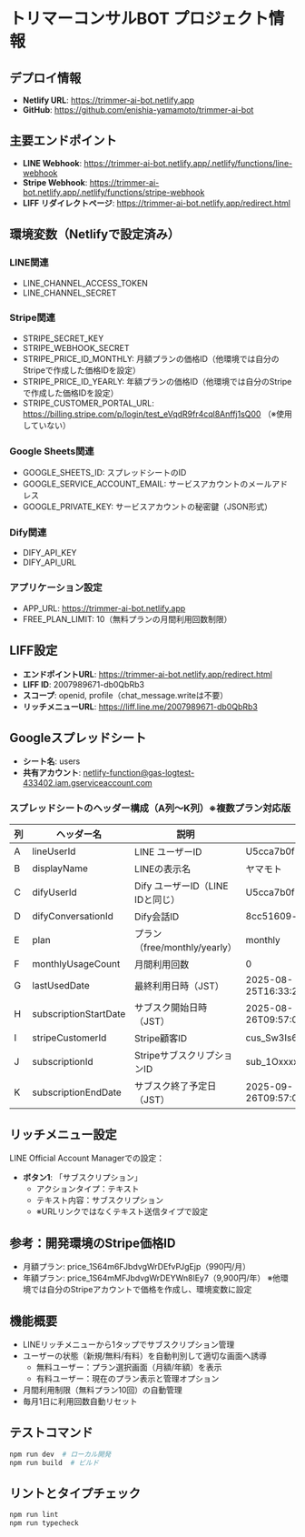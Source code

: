 # トリマーコンサルBOT プロジェクト情報

## デプロイ情報
- **Netlify URL**: https://trimmer-ai-bot.netlify.app
- **GitHub**: https://github.com/enishia-yamamoto/trimmer-ai-bot

## 主要エンドポイント
- **LINE Webhook**: https://trimmer-ai-bot.netlify.app/.netlify/functions/line-webhook
- **Stripe Webhook**: https://trimmer-ai-bot.netlify.app/.netlify/functions/stripe-webhook
- **LIFF リダイレクトページ**: https://trimmer-ai-bot.netlify.app/redirect.html

## 環境変数（Netlifyで設定済み）

### LINE関連
- LINE_CHANNEL_ACCESS_TOKEN
- LINE_CHANNEL_SECRET

### Stripe関連
- STRIPE_SECRET_KEY
- STRIPE_WEBHOOK_SECRET
- STRIPE_PRICE_ID_MONTHLY: 月額プランの価格ID（他環境では自分のStripeで作成した価格IDを設定）
- STRIPE_PRICE_ID_YEARLY: 年額プランの価格ID（他環境では自分のStripeで作成した価格IDを設定）
- STRIPE_CUSTOMER_PORTAL_URL: https://billing.stripe.com/p/login/test_eVqdR9fr4cql8Anffj1sQ00 （※使用していない）

### Google Sheets関連
- GOOGLE_SHEETS_ID: スプレッドシートのID
- GOOGLE_SERVICE_ACCOUNT_EMAIL: サービスアカウントのメールアドレス
- GOOGLE_PRIVATE_KEY: サービスアカウントの秘密鍵（JSON形式）

### Dify関連
- DIFY_API_KEY
- DIFY_API_URL

### アプリケーション設定
- APP_URL: https://trimmer-ai-bot.netlify.app
- FREE_PLAN_LIMIT: 10（無料プランの月間利用回数制限）

## LIFF設定
- **エンドポイントURL**: https://trimmer-ai-bot.netlify.app/redirect.html
- **LIFF ID**: 2007989671-db0QbRb3
- **スコープ**: openid, profile（chat_message.writeは不要）
- **リッチメニューURL**: https://liff.line.me/2007989671-db0QbRb3

## Googleスプレッドシート
- **シート名**: users
- **共有アカウント**: netlify-function@gas-logtest-433402.iam.gserviceaccount.com

### スプレッドシートのヘッダー構成（A列〜K列）※複数プラン対応版
| 列 | ヘッダー名 | 説明 | 例 |
|---|---|---|---|
| A | lineUserId | LINE ユーザーID | U5cca7b0f75d8... |
| B | displayName | LINEの表示名 | ヤマモト |
| C | difyUserId | Dify ユーザーID（LINE IDと同じ） | U5cca7b0f75d8... |
| D | difyConversationId | Dify会話ID | 8cc51609-a7a1-... |
| E | plan | プラン（free/monthly/yearly） | monthly |
| F | monthlyUsageCount | 月間利用回数 | 0 |
| G | lastUsedDate | 最終利用日時（JST） | 2025-08-25T16:33:20.431+09:00 |
| H | subscriptionStartDate | サブスク開始日時（JST） | 2025-08-26T09:57:00.644+09:00 |
| I | stripeCustomerId | Stripe顧客ID | cus_Sw3Is6LjwwZxT3 |
| J | subscriptionId | StripeサブスクリプションID | sub_1OxxxxxxxxxxxxX |
| K | subscriptionEndDate | サブスク終了予定日（JST） | 2025-09-26T09:57:00.644+09:00 |

## リッチメニュー設定
LINE Official Account Managerでの設定：
- **ボタン1**: 「サブスクリプション」
  - アクションタイプ：テキスト
  - テキスト内容：サブスクリプション
  - ※URLリンクではなくテキスト送信タイプで設定

## 参考：開発環境のStripe価格ID
- 月額プラン: price_1S64m6FJbdvgWrDEfvPJgEjp（990円/月）
- 年額プラン: price_1S64mMFJbdvgWrDEYWn8lEy7（9,900円/年）
※他環境では自分のStripeアカウントで価格を作成し、環境変数に設定

## 機能概要
- LINEリッチメニューから1タップでサブスクリプション管理
- ユーザーの状態（新規/無料/有料）を自動判別して適切な画面へ誘導
  - 無料ユーザー：プラン選択画面（月額/年額）を表示
  - 有料ユーザー：現在のプラン表示と管理オプション
- 月間利用制限（無料プラン10回）の自動管理
- 毎月1日に利用回数自動リセット

## テストコマンド
```bash
npm run dev  # ローカル開発
npm run build  # ビルド
```

## リントとタイプチェック
```bash
npm run lint
npm run typecheck
```